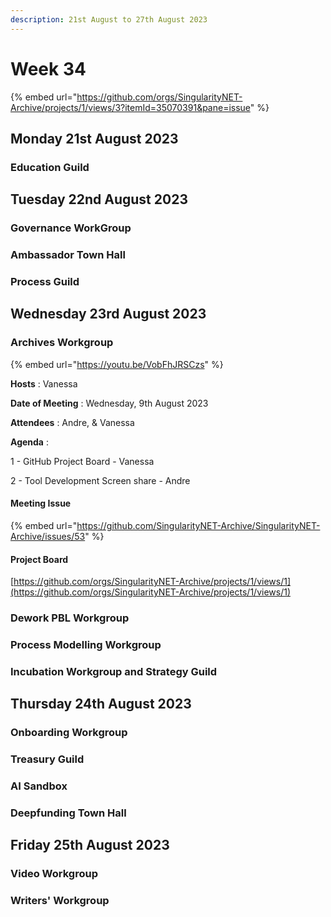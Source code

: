 ```yaml
---
description: 21st August to 27th August 2023
---
```


# Week 34

{% embed url="https://github.com/orgs/SingularityNET-Archive/projects/1/views/3?itemId=35070391&pane=issue" %}

## Monday 21st August 2023 <a href="#docs-internal-guid-565643b2-7fff-f227-7377-f80e405da06c" id="docs-internal-guid-565643b2-7fff-f227-7377-f80e405da06c"></a>

### Education Guild

## Tuesday 22nd August 2023

### Governance WorkGroup

### Ambassador Town Hall

### Process Guild

## Wednesday 23rd August 2023

### Archives Workgroup

{% embed url="https://youtu.be/VobFhJRSCzs" %}

**Hosts** : Vanessa

**Date of Meeting** : Wednesday, 9th August 2023&#x20;

**Attendees** : Andre, & Vanessa&#x20;

**Agenda** :&#x20;

1 - GitHub Project Board - Vanessa&#x20;

2 - Tool Development Screen share - Andre

#### Meeting Issue

{% embed url="https://github.com/SingularityNET-Archive/SingularityNET-Archive/issues/53" %}

#### Project Board

[https://github.com/orgs/SingularityNET-Archive/projects/1/views/1](https://github.com/orgs/SingularityNET-Archive/projects/1/views/1)

### Dework PBL Workgroup

### Process Modelling Workgroup

### Incubation Workgroup and Strategy Guild

## Thursday 24th August 2023

### Onboarding Workgroup

### Treasury Guild

### AI Sandbox

### Deepfunding Town Hall

## Friday 25th August 2023

### Video Workgroup

### Writers' Workgroup
